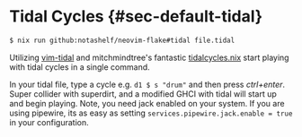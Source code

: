 # Tidal Cycles {#sec-default-tidal}

```bash
$ nix run github:notashelf/neovim-flake#tidal file.tidal
```

Utilizing [vim-tidal](https://github.com/tidalcycles/vim-tidal) and mitchmindtree's fantastic
[tidalcycles.nix](https://github.com/mitchmindtree/tidalcycles.nix) start playing with tidal cycles in a single command.

In your tidal file, type a cycle e.g. `d1 $ s "drum"` and then press _ctrl+enter_. Super collider with superdirt, and a
modified GHCI with tidal will start up and begin playing. Note, you need jack enabled on your system. If you are using
pipewire, its as easy as setting `services.pipewire.jack.enable = true` in your configuration.

